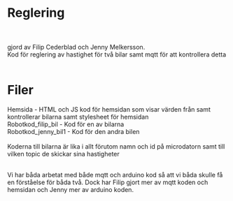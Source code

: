 # Reglering <br> <br> 
gjord av Filip Cederblad och Jenny Melkersson.<br>
Kod för reglering av hastighet för två bilar samt mqtt för att kontrollera detta  <br> <br>
# Filer
Hemsida - HTML och JS kod för hemsidan som visar värden från samt kontrollerar bilarna samt stylesheet för hemsidan <br>
Robotkod_filip_bil - Kod för en av bilarna <br>
Robotkod_jenny_bil1 - Kod för den andra bilen <br> <br>
Koderna till bilarna är lika i allt förutom namn och id på microdatorn samt till vilken topic de skickar sina hastigheter <br> <br>

Vi har båda arbetat med både mqtt och arduino kod så att vi båda skulle få en förståelse för båda två. Dock har Filip gjort mer av mqtt koden och hemsidan och Jenny mer av arduino koden.


